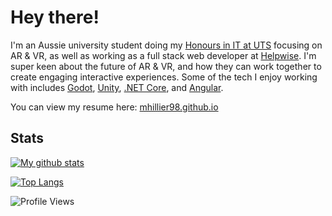 # Hey there!
I'm an Aussie university student doing my [Honours in IT at UTS](https://www.uts.edu.au/future-students/find-a-course/bachelor-science-honours-information-technology) focusing on AR & VR, as well as working as a full stack web developer at [Helpwise](https://helpwise.com.au/). I'm super keen about the future of AR & VR, and how they can work together to create engaging interactive experiences. Some of the tech I enjoy working with includes [Godot](https://godotengine.org/), [Unity](https://unity.com/), [.NET Core](https://dotnet.microsoft.com/), and [Angular](https://angular.io/).

You can view my resume here: [mhillier98.github.io](https://mhillier98.github.io/)


## Stats

[![My github stats](https://github-readme-stats.vercel.app/api?username=mhillier98&count_private=true&theme=react&show_icons=true)](https://github.com/anuraghazra/github-readme-stats)

[![Top Langs](https://github-readme-stats.vercel.app/api/top-langs/?username=mhillier98&count_private=true&theme=react&layout=compact&langs_count=8&hide=Java,ShaderLab,HLSL,GLSL)](https://github.com/anuraghazra/github-readme-stats)

![Profile Views](https://komarev.com/ghpvc/?username=mhillier98&color=blue&label=Profile+Views)
